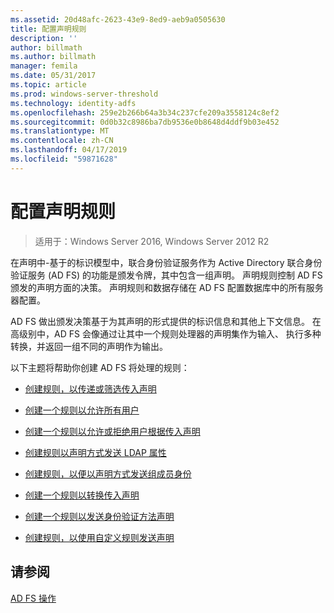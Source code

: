 ```yaml
---
ms.assetid: 20d48afc-2623-43e9-8ed9-aeb9a0505630
title: 配置声明规则
description: ''
author: billmath
ms.author: billmath
manager: femila
ms.date: 05/31/2017
ms.topic: article
ms.prod: windows-server-threshold
ms.technology: identity-adfs
ms.openlocfilehash: 259e2b266b64a3b34c237cfe209a3558124c8ef2
ms.sourcegitcommit: 0d0b32c8986ba7db9536e0b8648d4ddf9b03e452
ms.translationtype: MT
ms.contentlocale: zh-CN
ms.lasthandoff: 04/17/2019
ms.locfileid: "59871628"
---
```

# <a name="configure-claim-rules"></a>配置声明规则

>适用于：Windows Server 2016, Windows Server 2012 R2

在声明中\-基于的标识模型中，联合身份验证服务作为 Active Directory 联合身份验证服务 (AD FS) 的功能是颁发令牌，其中包含一组声明。 声明规则控制 AD FS 颁发的声明方面的决策。 声明规则和数据存储在 AD FS 配置数据库中的所有服务器配置。  
  
AD FS 做出颁发决策基于为其声明的形式提供的标识信息和其他上下文信息。 在高级别中，AD FS 会像通过让其中一个规则处理器的声明集作为输入、 执行多种转换，并返回一组不同的声明作为输出。 

以下主题将帮助你创建 AD FS 将处理的规则： 
  
-   [创建规则，以传递或筛选传入声明](../../ad-fs/operations/Create-a-Rule-to-Pass-Through-or-Filter-an-Incoming-Claim.md)  
  
-   [创建一个规则以允许所有用户](../../ad-fs/operations/Create-a-Rule-to-Permit-All-Users.md)  
  
-   [创建一个规则以允许或拒绝用户根据传入声明](../../ad-fs/operations/Create-a-Rule-to-Permit-or-Deny-Users-Based-on-an-Incoming-Claim.md)  
  
-   [创建规则以声明方式发送 LDAP 属性](../../ad-fs/operations/Create-a-Rule-to-Send-LDAP-Attributes-as-Claims.md)  
  
-   [创建规则，以便以声明方式发送组成员身份](../../ad-fs/operations/Create-a-Rule-to-Send-Group-Membership-as-a-Claim.md)  
  
-   [创建一个规则以转换传入声明](../../ad-fs/operations/Create-a-Rule-to-Transform-an-Incoming-Claim.md)  
  
-   [创建一个规则以发送身份验证方法声明](../../ad-fs/operations/Create-a-Rule-to-Send-an-Authentication-Method-Claim.md)  
  
-   [创建规则，以使用自定义规则发送声明](../../ad-fs/operations/Create-a-Rule-to-Send-Claims-Using-a-Custom-rule.md)  

## <a name="see-also"></a>请参阅  
[AD FS 操作](../../ad-fs/AD-FS-2016-Operations.md) 
